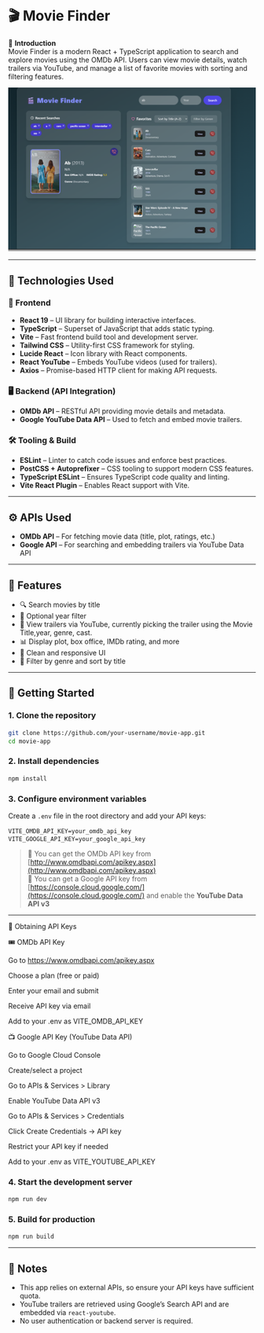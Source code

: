 # 🎬 Movie Finder

📌 **Introduction**  
Movie Finder is a modern React + TypeScript application to search and explore movies using the OMDb API. Users can view movie details, watch trailers via YouTube, and manage a list of favorite movies with sorting and filtering features.

![Movie Finder Screenshot](image.png)

---

## 🧰 Technologies Used

### 🎨 Frontend
- **React 19** – UI library for building interactive interfaces.
- **TypeScript** – Superset of JavaScript that adds static typing.
- **Vite** – Fast frontend build tool and development server.
- **Tailwind CSS** – Utility-first CSS framework for styling.
- **Lucide React** – Icon library with React components.
- **React YouTube** – Embeds YouTube videos (used for trailers).
- **Axios** – Promise-based HTTP client for making API requests.

### 🖥 Backend (API Integration)
- **OMDb API** – RESTful API providing movie details and metadata.
- **Google YouTube Data API** – Used to fetch and embed movie trailers.

### 🛠 Tooling & Build
- **ESLint** – Linter to catch code issues and enforce best practices.
- **PostCSS + Autoprefixer** – CSS tooling to support modern CSS features.
- **TypeScript ESLint** – Ensures TypeScript code quality and linting.
- **Vite React Plugin** – Enables React support with Vite.

---

## ⚙️ APIs Used
- **OMDb API** – For fetching movie data (title, plot, ratings, etc.)
- **Google API** – For searching and embedding trailers via YouTube Data API

---

## 🔧 Features

- 🔍 Search movies by title
- 📆 Optional year filter
- 🎥 View trailers via YouTube, currently picking the trailer using the Movie Title,year, genre, cast.
- 📊 Display plot, box office, IMDb rating, and more
- 🌙 Clean and responsive UI
- 🎯 Filter by genre and sort by title

---

## 🚀 Getting Started

### 1. Clone the repository

```bash
git clone https://github.com/your-username/movie-app.git
cd movie-app
```

### 2. Install dependencies

```bash
npm install
```

### 3. Configure environment variables

Create a `.env` file in the root directory and add your API keys:

```env
VITE_OMDB_API_KEY=your_omdb_api_key
VITE_GOOGLE_API_KEY=your_google_api_key
```

> 🔑 You can get the OMDb API key from [http://www.omdbapi.com/apikey.aspx](http://www.omdbapi.com/apikey.aspx)  
> 🔑 You can get a Google API key from [https://console.cloud.google.com/](https://console.cloud.google.com/) and enable the **YouTube Data API v3**

---

🔐 Obtaining API Keys

🎟️ OMDb API Key

Go to https://www.omdbapi.com/apikey.aspx

Choose a plan (free or paid)

Enter your email and submit

Receive API key via email

Add to your .env as VITE_OMDB_API_KEY

📺 Google API Key (YouTube Data API)

Go to Google Cloud Console

Create/select a project

Go to APIs & Services > Library

Enable YouTube Data API v3

Go to APIs & Services > Credentials

Click Create Credentials → API key

Restrict your API key if needed

Add to your .env as VITE_YOUTUBE_API_KEY

### 4. Start the development server

```bash
npm run dev
```

### 5. Build for production

```bash
npm run build
```

---

## 📄 Notes

- This app relies on external APIs, so ensure your API keys have sufficient quota.
- YouTube trailers are retrieved using Google’s Search API and are embedded via `react-youtube`.
- No user authentication or backend server is required.